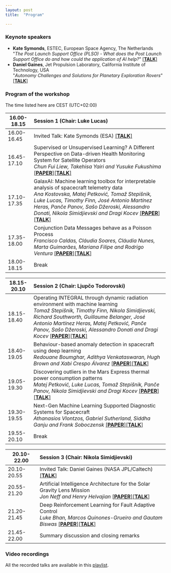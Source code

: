 ```yaml
---
layout: post
title:  "Program"

---
```





### Keynote speakers

- **Kate Symonds**, ESTEC, European Space Agency, The Netherlands    
"_The Post Launch Support Office (PLSO) - What does the Post Launch Support Office do and how could the application of AI help?_" [[**TALK**]](https://youtu.be/QNGjCuuTTyY)
- **Daniel Gaines**, Jet Propulsion Laboratory, California Institute of Technology, USA   
"_Autonomy Challenges and Solutions for Planetary Exploration Rovers_" [[**TALK**]](https://youtu.be/wr5hvVlGJpQ)


### Program of the workshop

The time listed here are CEST (UTC+02:00)

| 16.00-18.15  | Session 1 (Chair: Luke Lucas)|
| ------- |  :-|
| 16.00-16.45 |  Invited Talk: Kate Symonds (ESA) [[**TALK**]](https://youtu.be/QNGjCuuTTyY)|
| 16.45-17.10 |  Supervised or Unsupervised Learning? A Different Perspective on Data-driven Health Monitoring System for Satellite Operators <br> *Chun Fui Liew, Takehisa Yairi and Yusuke Fukushima* [[**PAPER**]](papers/AI4Spacecraft_paper_3.pdf)[[**TALK**]](https://youtu.be/MFLlRMW9xds) |
| 17.10-17.35 |  GalaxAI: Machine learning toolbox for interpretable analysis of spacecraft telemetry data <br> *Ana Kostovska, Matej Petković, Tomaž Stepišnik, Luke Lucas, Timothy Finn, José Antonio Martínez Heras, Panče Panov, Sašo Džeroski, Alessandro Donati, Nikola Simidjievski and Dragi Kocev* [[**PAPER**]](papers/AI4Spacecraft_paper_8.pdf)[[**TALK**]](https://youtu.be/NcyZIMKu_lw)|
| 17.35-18.00 |  Conjunction Data Messages behave as a Poisson Process <br> *Francisco Caldas, Cláudia Soares, Cláudia Nunes, Marta Guimarães, Mariana Filipe and Rodrigo Ventura* [[**PAPER**]](papers/AI4Spacecraft_paper_2.pdf)[[**TALK**]](https://youtu.be/zHUw59gxWdg)|
| 18.00-18.15 |  Break |


| 18.15-20.10   | Session 2 (Chair: Ljupčo Todorovski)|
| ------- |  :-|
| 18.15-18.40 |  Operating INTEGRAL through dynamic radiation environment with machine learning <br> *Tomaž Stepišnik, Timothy Finn, Nikola Simidjievski, Richard Southworth, Guillaume Belanger, José Antonio Martínez Heras, Matej Petković, Panče Panov, Sašo Džeroski, Alessandro Donati and Dragi Kocev* [[**PAPER**]](papers/AI4Spacecraft_paper_7.pdf)[[**TALK**]](https://youtu.be/m0Xlvpd9gKI)|
| 18.40-19.05 |  Behaviour-based anomaly detection in spacecraft using deep learning <br> *Redouane Boumghar, Adithya Venkataswaran, Hugh Brown and Xabi Crespo Álvarez* [[**PAPER**]](papers/AI4Spacecraft_paper_5.pdf)[[**TALK**]](https://youtu.be/dv14U1S99-Y)|
| 19.05-19.30 |  Discovering outliers in the Mars Express thermal power consumption patterns <br> *Matej Petković, Luke Lucas, Tomaž Stepišnik, Panče Panov, Nikola Simidjievski and Dragi Kocev* [[**PAPER**]](papers/AI4Spacecraft_paper_6.pdf)[[**TALK**]](https://youtu.be/PnD6fXRFBQI)|
| 19.30-19.55 |  Next-Gen Machine Learning Supported Diagnostic Systems for Spacecraft <br> *Athanasios Vlontzos, Gabriel Sutherland, Siddha Ganju and Frank Soboczensk* [[**PAPER**]](papers/AI4Spacecraft_paper_1.pdf)[[**TALK**]](https://youtu.be/swrC5do2XZY)|
| 19.55-20.10 |  Break |



| 20.10-22.00  | Session 3 (Chair: Nikola Simidjievski)|
| ------- |  :-|
| 20.10-20.55 |  Invited Talk: Daniel Gaines (NASA JPL/Caltech) [[**TALK**]](https://youtu.be/wr5hvVlGJpQ)|
| 20.55-21.20 |  Artificial Intelligence Architecture for the Solar Gravity Lens Mission <br> *Jon Neff and Henry Helvajian* [[**PAPER**]](papers/AI4Spacecraft_paper_9.pdf)[[**TALK**]](https://youtu.be/f6GSjSs6wxA)|
| 21.20-21.45 |  Deep Reinforcement Learning for Fault Adaptive Control <br> *Luke Bhan, Marcos Quinones-Grueiro and Gautam Biswas* [[**PAPER**]](papers/AI4Spacecraft_paper_4.pdf)[[**TALK**]](https://youtu.be/XG1W9BAk01w)|
| 21.45-22.00 |  Summary discussion and closing remarks|

### Video recordings

All the recorded talks are available in this [playlist](https://www.youtube.com/playlist?list=PLR_rUVfiQdbWM7QKpv24zw9PpNv7zO32D).